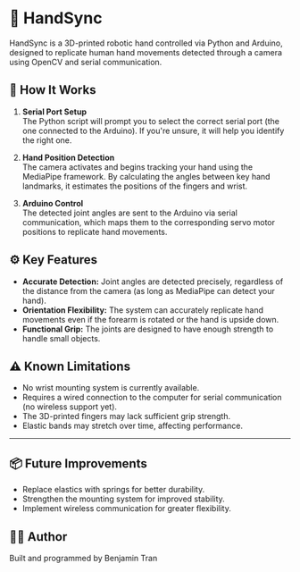 # 👏 **HandSync**

HandSync is a 3D-printed robotic hand controlled via Python and Arduino, designed to replicate human hand movements detected through a camera using OpenCV and serial communication.

## 📡 **How It Works**

1. **Serial Port Setup**  
   The Python script will prompt you to select the correct serial port (the one connected to the Arduino). If you're unsure, it will help you identify the right one.

2. **Hand Position Detection**  
   The camera activates and begins tracking your hand using the MediaPipe framework. By calculating the angles between key hand landmarks, it estimates the positions of the fingers and wrist.

3. **Arduino Control**  
   The detected joint angles are sent to the Arduino via serial communication, which maps them to the corresponding servo motor positions to replicate hand movements.

## ⚙️ **Key Features**

- **Accurate Detection:** Joint angles are detected precisely, regardless of the distance from the camera (as long as MediaPipe can detect your hand).
- **Orientation Flexibility:** The system can accurately replicate hand movements even if the forearm is rotated or the hand is upside down.
- **Functional Grip:** The joints are designed to have enough strength to handle small objects.

## ⚠️ **Known Limitations**

- No wrist mounting system is currently available.
- Requires a wired connection to the computer for serial communication (no wireless support yet).
- The 3D-printed fingers may lack sufficient grip strength.
- Elastic bands may stretch over time, affecting performance.

---

## 📦 **Future Improvements**

- Replace elastics with springs for better durability.
- Strengthen the mounting system for improved stability.
- Implement wireless communication for greater flexibility.

## 👨‍💻 **Author**

Built and programmed by Benjamin Tran
